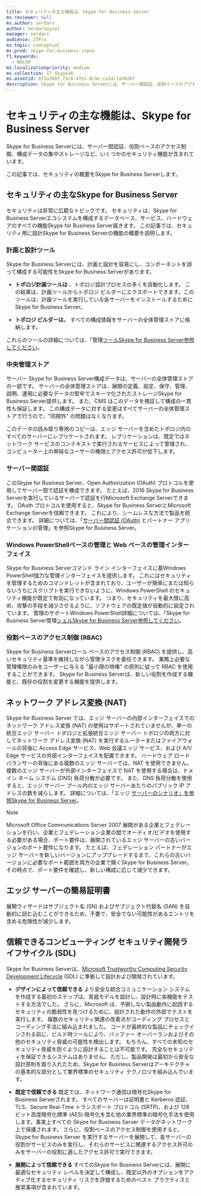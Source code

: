 ```yaml
---
title: セキュリティの主な機能は、Skype for Business Server
ms.reviewer: null
ms.author: serdars
author: SerdarSoysal
manager: serdars
audience: ITPro
ms.topic: conceptual
ms.prod: skype-for-business-itpro
f1.keywords:
  - NOCSH
ms.localizationpriority: medium
ms.collection: IT_Skype16
ms.assetid: bf2a3b8f-73c6-47e1-8c9e-ca1dc1a502bf
description: Skype for Business Serverには、サーバー間認証、役割ベースのアクセス制御、構成データの集中ストレージなど、いくつかのセキュリティ機能が含まれています。
---
```


# <a name="key-security-features-in-skype-for-business-server"></a>セキュリティの主な機能は、Skype for Business Server
 
Skype for Business Serverには、サーバー間認証、役割ベースのアクセス制御、構成データの集中ストレージなど、いくつかのセキュリティ機能が含まれています。 
  
この記事では、セキュリティの概要をSkype for Business Serverします。 
  
## <a name="key-security-features-in-skype-for-business-server"></a>セキュリティの主なSkype for Business Server

セキュリティは非常に広範なトピックです。 セキュリティは、Skype for Business Serverエコシステムを構成するデータベース、サービス、ハードウェアのすべての機能Skype for Business Server届きます。 この記事では、セキュリティ用に設計Skype for Business Serverの機能の概要を説明します。
  
### <a name="planning-and-design-tools"></a>計画と設計ツール

Skype for Business Serverには、計画と設計を容易にし、コンポーネントを誤って構成する可能性をSkype for Business Serverがあります。 
  
- **トポロジ計画ツールは** 、トポロジ設計プロセスの多くを自動化します。 この結果は、計画ツールからトポロジ ビルダーにエクスポートできます。このツールは、計画ツールを実行している各サーバーをインストールするためにSkype for Business Server。
    
- **トポロジ ビルダーは、** すべての構成情報をサーバーの全体管理ストアに格納します。
    
これらのツールの詳細については、「管理[ツールSkype for Business Server参照してください](../../management-tools/management-tools.md)。
  
### <a name="central-management-store"></a>中央管理ストア

サーバー Skype for Business Server構成データは、サーバーの全体管理ストアの一部です。 サーバーの全体管理ストアは、展開の定義、設定、保守、管理、説明、運用に必要なデータの堅牢でスキーマ化されたストレージSkype for Business Server提供します。 また、CMS はこのデータを検証して構成の一貫性も保証します。 この構成データに対する変更はすべてサーバーの全体管理ストアで行うので、"同期外" の問題はなくなります。 
  
このデータの読み取り専用のコピーは、エッジ サーバーを含めたトポロジ内のすべてのサーバーにレプリケートされます。 レプリケーションは、既定ではネットワーク サービスのコンテキストで実行されるサービスによって管理され、コンピューター上の単純なユーザーの権限とアクセス許可が低下します。 
  
### <a name="server-to-server-authentication"></a>サーバー間認証

このSkype for Business Server、Open Authorization (OAuth) プロトコルを使用してサーバー間で認証を構成できます。 たとえば、2016 Skype for Business Serverを実行しているサーバーで認証を行Microsoft Exchange Serverできます。 OAuth プロトコルを使用すると、Skype for Business ServerとMicrosoft Exchange Serverを信頼できます。 これにより、シームレスな方法で製品を統合できます。 詳細については、「[サーバー間認証 (OAuth)](../../manage/authentication/server-to-server-and-partner-applications.md) とパートナー アプリケーションの管理」を参照Skype for Business Server。
  
### <a name="windows-powershell-based-management-and-web-based-management-interface"></a>Windows PowerShellベースの管理と Web ベースの管理インターフェイス

Skype for Business Serverコマンド ライン インターフェイスに基Windows PowerShell強力な管理インターフェイスを提供します。 これにはセキュリティを管理するためのコマンドレットが含まれており、ユーザーが簡単にまたは知らないうちにスクリプトを実行できないように、Windows PowerShell のセキュリティ機能が既定で有効になっています。 つまり、セキュリティを最大限に高め、攻撃の手段を減少させるように、ソフトウェアの既定値が自動的に設定されています。 管理のサポートWindows PowerShell詳細については、「Skype for Business Server管理[シェルSkype for Business Server参照してください](../../manage/management-shell.md)。 
  
### <a name="role-based-access-control-rbac"></a>役割ベースのアクセス制御 (RBAC)

Skype for Business Serverロール ベースのアクセス制御 (RBAC) を提供し、高いセキュリティ基準を維持しながら管理タスクを委任できます。 業務上必要な管理権限のみをユーザーに与える "最小限の特権" の原則に従って RBAC を使用することができます。 Skype for Business Serverは、新しい役割を作成する機能と、既存の役割を変更する機能を提供します。 
  
## <a name="network-address-translation-nat"></a>ネットワーク アドレス変換 (NAT)

Skype for Business Server では、エッジ サーバーの内部インターフェイスでのネットワーク アドレス変換 (NAT) の使用はサポートされていませんが、単一の統合エッジ サーバー トポロジと拡張統合エッジ サーバー トポロジの両方に対してネットワーク アドレス変換 (NAT) を実行するルーターまたはファイアウォールの背後に Access Edge サービス、Web 会議エッジ サービス、および A/V Edge サービスの外部インターフェイスを配置できます。 ハードウェア ロード バランサーの背後にある複数のエッジ サーバーでは、NAT を使用できません。 複数のエッジ サーバーが外部インターフェイスで NAT を使用する場合は、ドメイン ネーム システム (DNS) 負荷分散が必要です。 また、DNS 負荷分散を使用すると、エッジ サーバー プール内のエッジ サーバーあたりのパブリック IP アドレスの数を減らします。 詳細については、「エッジ [サーバーのシナリオ」を参照Skype for Business Server](../../plan-your-deployment/edge-server-deployments/scenarios.md)。
  
> [!NOTE]
> Microsoft Office Communications Server 2007 展開がある企業とフェデレーションを行い、企業とフェデレーション企業の間でオーディオ/ビデオを使用する必要がある場合、ポート要件は、展開されているエッジ サーバーの古いバージョンのポート要件になります。 たとえば、フェデレーション パートナーがエッジ サーバーを新しいバージョンにアップグレードするまで、これらの古いバージョンに必要なポート範囲を両方の企業で開くSkype for Business Server。 その時点で、ポート要件を確認し、新しい構成に応じて減少できます。 
  
## <a name="simplified-certificates-for-edge-servers"></a>エッジ サーバーの簡易証明書

展開ウィザードはサブジェクト名 (SN) およびサブジェクト代替名 (SAN) を自動的に読む込むことができるため、不要で、安全でない可能性があるエントリを含める危険性が減少します。
  
## <a name="trustworthy-computing-security-development-lifecycle-sdl"></a>信頼できるコンピューティング セキュリティ開発ライフサイクル (SDL)

Skype for Business Serverは、[Microsoft Trustworthy Computing Security Development Lifecycle](/previous-versions/ms995349(v=msdn.10)) (SDL) に準拠して設計および開発されています。
  
- **デザインによって信頼できる** より安全な統合コミュニケーション システムを作成する最初のステップは、脅威モデルを設計し、設計時に各機能をテストする方法でした。 さらに、Microsoft は、予期しない製品動作に起因するセキュリティの脆弱性を見つけるために、設計された動作の外部でテストを実行します。 複数のセキュリティ関連の改善点がコーディング プロセスとコーディング手法に組み込まれました。 コードが最終的な製品にチェックインされる前に、ビルド時ツールにより、バッファー オーバーランおよびその他のセキュリティ脅威の可能性を検出します。 もちろん、すべての未知のセキュリティ脅威を防ぐように設計することは不可能です。 完全なセキュリティを保証できるシステムはありません。 ただし、製品開発は最初から安全な設計原則を取り入れたため、Skype for Business Serverはアーキテクチャの基本的な部分として業界標準のセキュリティ テクノロジを組み込んでいます。
    
- **既定で信頼できる** 既定では、ネットワーク通信は暗号化Skype for Business Serverされます。 すべてのサーバーは証明書と Kerberos 認証、TLS、Secure Real-Time トランスポート プロトコル (SRTP)、および 128 ビット高度暗号化標準 (AES) 暗号化を含む他の業界標準の暗号化手法を使用します。事実上すべての Skype for Business Server データがネットワーク上で保護されます。 さらに、役割ベースのアクセス制御を使用すると、Skype for Business Server を実行するサーバーを展開して、各サーバーの役割がサービスのみを実行し、それらのサービスに関連するアクセス許可のみをサーバーの役割に適したアクセス許可で実行できます。
    
- **展開によって信頼できる** すべてのSkype for Business Serverには、展開に最適なセキュリティ レベルを決定して構成し、既定以外のオプションをアクティブ化するセキュリティ リスクを評価するためのベスト プラクティスと推奨事項が含まれています。
